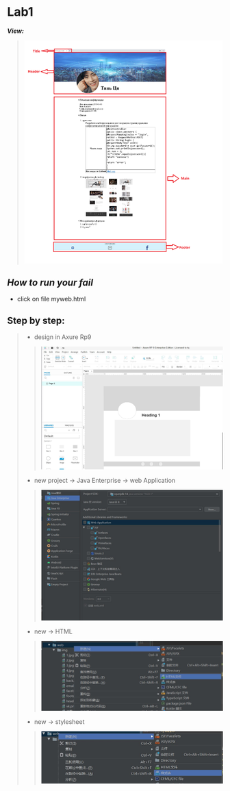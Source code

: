 # Lab1
***View:***
  > ![markdown](页面.png)
## ***How to run your fail***
  - click on file myweb.html
## Step by step:
  > - design in Axure Rp9
   >> ![markdown](axure.jpg)
  > - new project -> Java Enterprise -> web Application
   >> ![markdown](步骤一.jpg)
  > -  new -> HTML
   >> ![markdown](步骤二.jpg)
  > - new -> stylesheet
   >> ![markdown](步骤三.jpg)
